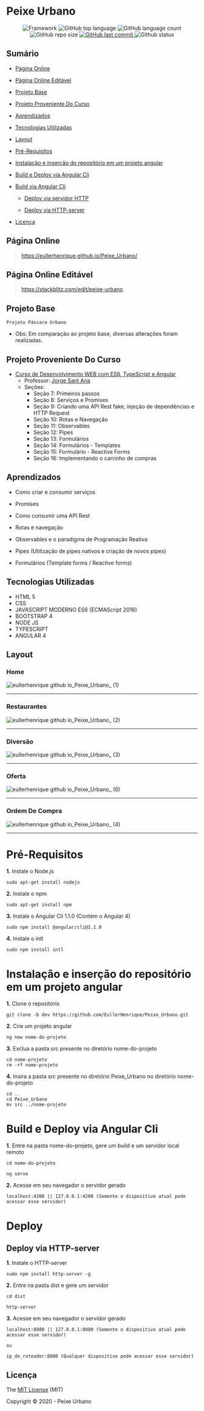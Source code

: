 # Peixe Urbano

<p align="center">
 
 <img alt="Framework" src="https://img.shields.io/static/v1?label=Angular&message=framework&color=blue&style=plastic&logo=ANGULAR">
 
 <img alt="GitHub top language" src="https://img.shields.io/github/languages/top/EullerHenrique/Peixe_Urbano">
  
 <img alt="GitHub language count" src="https://img.shields.io/github/languages/count/EullerHenrique/Peixe_Urbano">
  
 <img alt="GitHub repo size" src="https://img.shields.io/github/repo-size/EullerHenrique/Peixe_Urbano">

 <a href="https://github.com/EullerHenrique/Peixe_Urbano/commits/master">
    <img alt="GitHub last commit" src="https://img.shields.io/github/last-commit/EullerHenrique/Peixe_Urbano">
 </a>
  
 <img alt="Github status" src="http://img.shields.io/static/v1?label=status&message=concluded&color=GREEN&style=plastic"/>
 
</p>

## Sumário 

- [Página Online](#página-online)

- [Página Online Editável](#página-online-editável)

- [Projeto Base](#projeto-base)

- [Projeto Proveniente Do Curso](#projeto-proveniente-do-curso)

- [Aprendizados](#aprendizados)

- [Tecnologias Utilizadas](#tecnologias-utilizadas)

- [Layout](#layout)

- [Pré-Requisitos](#pré-requisitos)

- [Instalação e inserção do repositório em um projeto angular](#instalação-e-inserção-do-repositório-em-um-projeto-angular)

- [Build e Deploy via Angular Cli](#build-e-deploy-via-angular-cli)

- [Build via Angular Cli](#build-via-angular-cli)
  
  - [Deploy via servidor HTTP](#deploy-via-servidor-http)  
  
  - [Deploy via HTTP-server](#deploy-via-http-server)
   
- [Licença](#licença)
  
  


## Página Online

> https://eullerhenrique.github.io/Peixe_Urbano/

## Página Online Editável

> https://stackblitz.com/edit/peixe-urbano

## Projeto Base

    Projeto Pássaro Urbano
    
- Obs: Em comparação ao projeto base, diversas alterações foram realizadas.

## Projeto Proveniente Do Curso

- [Curso de Desenvolvimento WEB com ES6, TypeScript e Angular](https://www.udemy.com/course/curso-de-desenvolvimento-web-com-es6-typescript-e-angular-4/)
  - Professor: [Jorge Sant Ana](https://www.udemy.com/user/jorgetadeusantanasilva/)
  - Seções: 
    - Seção 7: Primeiros passos
    - Seção 8: Serviços e Promises
    - Seção 9: Criando uma API Rest fake, injeção de dependências e HTTP Request
    - Seção 10: Rotas e Navegação
    - Seção 11: Observables
    - Seção 12: Pipes
    - Seção 13: Formulários
    - Seção 14: Formulários - Templates
    - Seção 15: Formulário - Reactive Forms
    - Seção 16: Implementando o carrinho de compras
  



## Aprendizados 

- Como criar e consumir serviços

- Promises

- Como consumir uma API Rest

- Rotas e navegação

- Observables e o paradigma de Programação Reativa

- Pipes (Utilização de pipes nativos e criação de novos pipes)

- Formulários (Template forms / Reactive forms)




## Tecnologias Utilizadas

 - HTML 5
 - CSS
 - JAVASCRIPT MODERNO ES6 (ECMAScript 2016)
 - BOOTSTRAP 4
 - NODE JS
 - TYPESCRIPT
 - ANGULAR 4


## Layout

### Home

![eullerhenrique github io_Peixe_Urbano_ (1)](https://user-images.githubusercontent.com/48317736/105648561-dc552f00-5e8a-11eb-9c20-e17ea343275b.png)

---

### Restaurantes

![eullerhenrique github io_Peixe_Urbano_ (2)](https://user-images.githubusercontent.com/48317736/105648559-dbbc9880-5e8a-11eb-9b5d-c44b5f470a68.png)

---

### Diversão

![eullerhenrique github io_Peixe_Urbano_ (3)](https://user-images.githubusercontent.com/48317736/105648557-da8b6b80-5e8a-11eb-9e78-726423984558.png)

---

### Oferta

![eullerhenrique github io_Peixe_Urbano_ (6)](https://user-images.githubusercontent.com/48317736/105665879-b776b100-5eb6-11eb-9bdf-b5380ac285ae.png)

---
  
### Ordem De Compra  

![eullerhenrique github io_Peixe_Urbano_ (4)](https://user-images.githubusercontent.com/48317736/105648556-d95a3e80-5e8a-11eb-853f-94a18d104776.png)

---

# Pré-Requisitos 

  **1.** Instale o Node.js    
  
    sudo apt-get install nodejs    

  **2.** Instale o npm    
    
    sudo apt-get install npm     
  
  **3.** Instale o Angular Cli 1.1.0 (Contém o Angular 4)
    
    sudo npm install @angular/cli@1.1.0 
    
  **4.** Instale o intl
  
    sudo npm install intl
    
    
# Instalação e inserção do repositório em um projeto angular

  **1.** Clone o repositório    
  
    git clone -b dev https://github.com/EullerHenrique/Peixe_Urbano.git
        
  **2.** Crie um projeto angular
  
    ng new nome-do-projeto     

  **3.** Exclua a pasta src presente no diretório nome-do-projeto
          
    cd nome-projeto
    rm -rf nome-projeto
  
  **4.** Insira a pasta src presente no diretório Peixe_Urbano no diretório nome-do-projeto  
      
    cd ..
    cd Peixe_Urbano
    mv src ../nome-projeto
              
              
 # Build e Deploy via Angular Cli   
 
  **1.** Entre na pasta nome-do-projeto, gere um build e um servidor local remoto 
   
    cd nome-do-projeto
    
    ng serve

  **2.** Acesse em seu navegador o servidor gerado  
  
    localhost:4200 || 127.0.0.1:4200 (Somente o dispositivo atual pode acessar esse servidor) 
      
 # Deploy   
    
  ## Deploy via HTTP-server
  
   **1.** Instale o HTTP-server
   
    sudo npm install http-server -g
    
   **2.** Entre na pasta dist e gere um servidor   
   
    cd dist
    
    http-server
 
   **3.** Acesse em seu navegador o servidor gerado  
 
    localhost:8080 || 127.0.0.1:8080 (Somente o dispositivo atual pode acessar esse servidor)  

    ou  

    ip_do_roteador:8080 (Qualquer dispositivo pode acessar esse servidor)    
        
   
## Licença 

The [MIT License](https://github.com/EullerHenrique/Peixe_Urbano/blob/master/LICENSE) (MIT)

Copyright :copyright: 2020 - Peixe Urbano

                        
            
  


